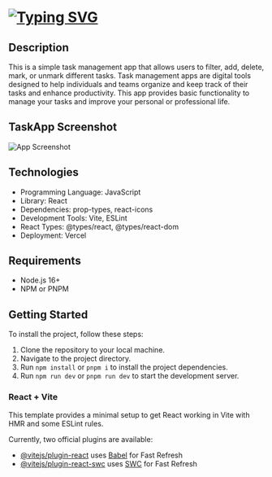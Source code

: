 # [![Typing SVG](https://readme-typing-svg.herokuapp.com?font=Fira+Code&duration=2000&pause=500&color=00FF00&center=true&vCenter=true&random=false&width=435&lines=React+%2B+Vite+TaskApp)](https://git.io/typing-svg)

## Description

This is a simple task management app that allows users to filter, add, delete, mark, or unmark different tasks. Task management apps are digital tools designed to help individuals and teams organize and keep track of their tasks and enhance productivity. This app provides basic functionality to manage your tasks and improve your personal or professional life.

## TaskApp Screenshot

![App Screenshot](/public/TaskAppScreenshot.png/468x300)

## Technologies

  - Programming Language: JavaScript
  - Library: React
  - Dependencies: prop-types, react-icons
  - Development Tools: Vite, ESLint
  - React Types: @types/react, @types/react-dom
  - Deployment: Vercel

## Requirements

- Node.js 16+
- NPM or PNPM

## Getting Started

To install the project, follow these steps:

1. Clone the repository to your local machine.
2. Navigate to the project directory.
3. Run `npm install` or `pnpm i` to install the project dependencies.
4. Run `npm run dev` or `pnpm run dev` to start the development server.

### React + Vite

This template provides a minimal setup to get React working in Vite with HMR and some ESLint rules.

Currently, two official plugins are available:

- [@vitejs/plugin-react](https://github.com/vitejs/vite-plugin-react/blob/main/packages/plugin-react/README.md) uses [Babel](https://babeljs.io/) for Fast Refresh
- [@vitejs/plugin-react-swc](https://github.com/vitejs/vite-plugin-react-swc) uses [SWC](https://swc.rs/) for Fast Refresh
